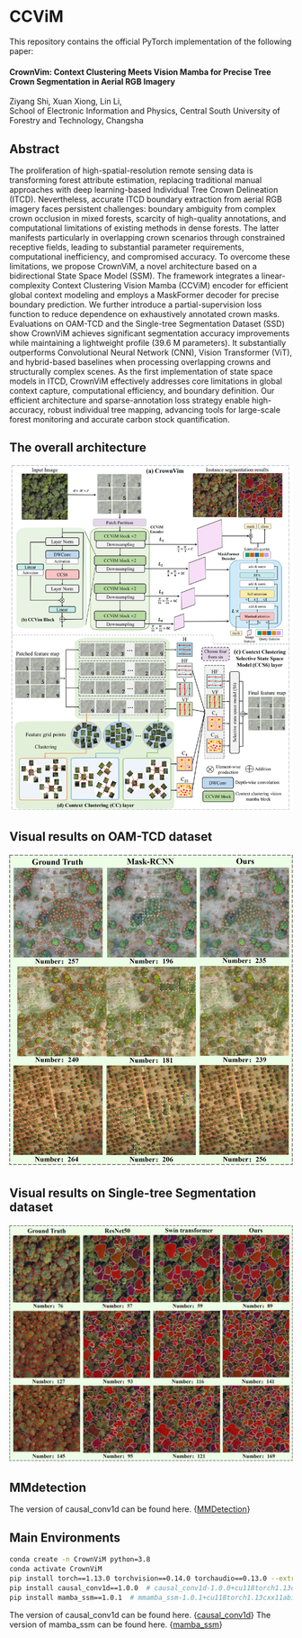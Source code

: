 # CCViM

This repository contains the official PyTorch implementation of the following paper:

#### CrownVim: Context Clustering Meets Vision Mamba for Precise Tree Crown Segmentation in Aerial RGB Imagery

Ziyang Shi, Xuan Xiong, Lin Li,  
School of Electronic Information and Physics, Central South University of Forestry and Technology, Changsha 

## Abstract
The proliferation of high-spatial-resolution remote sensing data is transforming forest attribute estimation, replacing traditional manual approaches with deep learning-based Individual Tree Crown Delineation (ITCD). Nevertheless, accurate ITCD boundary extraction from aerial RGB imagery faces persistent challenges: boundary ambiguity from complex crown occlusion in mixed forests, scarcity of high-quality annotations, and computational limitations of existing methods in dense forests. The latter manifests particularly in overlapping crown scenarios through constrained receptive fields, leading to substantial parameter requirements, computational inefficiency, and compromised accuracy. To overcome these limitations, we propose CrownViM, a novel architecture based on a bidirectional State Space Model (SSM). The framework integrates a linear-complexity Context Clustering Vision Mamba (CCViM) encoder for efficient global context modeling and employs a MaskFormer decoder for precise boundary prediction. We further introduce a partial-supervision loss function to reduce dependence on exhaustively annotated crown masks. Evaluations on OAM-TCD and the Single-tree Segmentation Dataset (SSD) show CrownViM achieves significant segmentation accuracy improvements while maintaining a lightweight profile (39.6 M parameters). It substantially outperforms Convolutional Neural Network (CNN), Vision Transformer (ViT), and hybrid-based baselines when processing overlapping crowns and structurally complex scenes. As the first implementation of state space models in ITCD, CrownViM effectively addresses core limitations in global context capture, computational efficiency, and boundary definition. Our efficient architecture and sparse-annotation loss strategy enable high-accuracy, robust individual tree mapping, advancing tools for large-scale forest monitoring and accurate carbon stock quantification.

## The overall architecture
![framework](images/fig3.jpg)

## Visual results on OAM-TCD dataset
![framework](images/fig6.jpg)

## Visual results on Single-tree Segmentation dataset
![framework](images/fig8.jpg)

## MMdetection
The version of causal_conv1d can be found here. {[MMDetection](https://github.com/open-mmlab/mmdetection)} 

## Main Environments
```bash
conda create -n CrownViM python=3.8
conda activate CrownViM
pip install torch==1.13.0 torchvision==0.14.0 torchaudio==0.13.0 --extra-index-url https://download.pytorch.org/whl/cu117
pip install causal_conv1d==1.0.0  # causal_conv1d-1.0.0+cu118torch1.13cxx11abiFALSE-cp38-cp38-linux_x86_64.whl
pip install mamba_ssm==1.0.1  # mmamba_ssm-1.0.1+cu118torch1.13cxx11abiFALSE-cp38-cp38-linux_x86_64.whl
```
The version of causal_conv1d can be found here. {[causal_conv1d](https://github.com/Dao-AILab/causal-conv1d/releases)} 
The version of mamba_ssm can be found here. {[mamba_ssm](https://github.com/state-spaces/mamba/releases/)}


